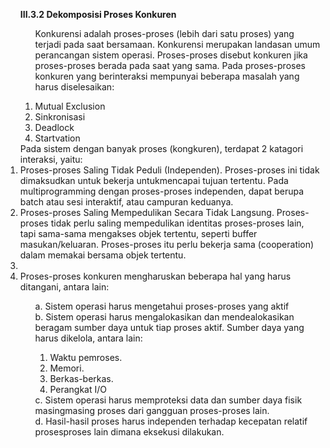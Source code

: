 <ol>
	<b>III.3.2 Dekomposisi Proses Konkuren</b><br> 
	<ol> Konkurensi adalah proses-proses (lebih dari satu proses) yang terjadi pada saat bersamaan. Konkurensi merupakan landasan umum perancangan sistem operasi. 
	Proses-proses disebut konkuren jika proses-proses berada pada saat yang sama. Pada proses-proses konkuren yang berinteraksi mempunyai beberapa masalah yang harus diselesaikan:<br></ol>
	  <ol> 
		<li>Mutual Exclusion</li> 
		<li>Sinkronisasi</li> 
		<li>Deadlock</li> 
		<li>Startvation</li>
	  </ol> 
 	Pada sistem dengan banyak proses (kongkuren), terdapat 2 katagori interaksi, yaitu:<br> 
		<li>Proses-proses Saling Tidak Peduli (Independen). 
		Proses-proses ini tidak dimaksudkan untuk bekerja untukmencapai tujuan tertentu. Pada multiprogramming dengan proses-proses independen, dapat berupa batch atau sesi interaktif, atau campuran keduanya.</li>
		<li>Proses-proses Saling Mempedulikan Secara Tidak Langsung. Proses-proses tidak perlu saling mempedulikan identitas proses-proses lain, tapi sama-sama mengakses objek tertentu, seperti buffer masukan/keluaran. Proses-proses itu perlu bekerja sama (cooperation) dalam memakai bersama objek tertentu.<li><br> 
		<li>Proses-proses konkuren mengharuskan beberapa hal yang harus ditangani, antara lain:<br></li> 
		  <ol>
			a. Sistem operasi harus mengetahui proses-proses yang aktif<br>
			b. Sistem operasi harus mengalokasikan dan mendealokasikan beragam sumber daya untuk tiap proses aktif. Sumber daya yang harus dikelola, 
			antara lain:<br>
			  <ol>
				<li>Waktu pemroses.</li>
				<li>Memori.</li> 
				<li>Berkas-berkas.</li> 
				<li>Perangkat I/O</li>
			  </ol>
			c. Sistem operasi harus memproteksi data dan sumber daya fisik masingmasing proses dari gangguan proses-proses lain.<br>
			d. Hasil-hasil proses harus independen terhadap kecepatan relatif prosesproses lain dimana eksekusi dilakukan.<br>
		  </ol>
</ol>
 
